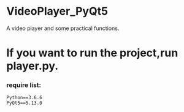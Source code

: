 # VideoPlayer_PyQt5
 A video player and some practical functions.

# If you want to run the project,run player.py.

### require list:
    Python==3.6.6
    PyQt5==5.13.0

